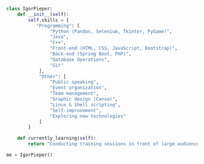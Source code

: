 ``` python
class IgorPieper:
    def __init__(self):
        self.skills = {
           "Programming": [
                "Python (Pandas, Selenium, Tkinter, PyGame)",
                "Java",
                "C++",
                "Front-end (HTML, CSS, JavaScript, Bootstrap)",
                "Back-end (Spring Boot, PHP)",
                "Database Operations",
                "Git"
            ],
            "Other": [
                "Public speaking",
                "Event organization",
                "Team management",
                "Graphic design (Canva)",
                "Linux & Shell scripting",
                "Self-improvement",
                "Exploring new technologies"
            ]
        }

    def currently_learning(self):
        return "Conducting training sessions in front of large audiences"

me = IgorPieper()
```
<!--
**IgorPieper/IgorPieper** is a ✨ _special_ ✨ repository because its `README.md` (this file) appears on your GitHub profile.

Here are some ideas to get you started:

- 🔭 I’m currently working on ...
- 🌱 I’m currently learning ...
- 👯 I’m looking to collaborate on ...
- 🤔 I’m looking for help with ...
- 💬 Ask me about ...
- 📫 How to reach me: ...
- 😄 Pronouns: ...
- ⚡ Fun fact: ...
-->
